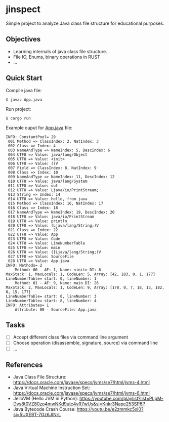# jinspect  

Simple project to analyze Java class file structure for educational purposes.

## Objectives
- Learning internals of java class file structure.
- File IO, Enums, binary operations in RUST
- ...

## Quick Start

Compile java file:
```console
$ javac App.java
```

Run project:
```console
$ cargo run 
```

Example ouput for [App.java](./App.java) file:
```
INFO: ConstantPool= 29
 001 Method => ClassIndex: 2, NatIndex: 3
 002 Class => Index: 4
 003 NameAndType => NameIndex: 5, DescIndex: 6
 004 UTF8 => Value: java/lang/Object
 005 UTF8 => Value: <init>
 006 UTF8 => Value: ()V
 007 Field => ClassIndex: 8, NatIndex: 9
 008 Class => Index: 10
 009 NameAndType => NameIndex: 11, DescIndex: 12
 010 UTF8 => Value: java/lang/System
 011 UTF8 => Value: out
 012 UTF8 => Value: Ljava/io/PrintStream;
 013 String => Index: 14
 014 UTF8 => Value: hello, from java
 015 Method => ClassIndex: 16, NatIndex: 17
 016 Class => Index: 18
 017 NameAndType => NameIndex: 19, DescIndex: 20
 018 UTF8 => Value: java/io/PrintStream
 019 UTF8 => Value: println
 020 UTF8 => Value: (Ljava/lang/String;)V
 021 Class => Index: 22
 022 UTF8 => Value: App
 023 UTF8 => Value: Code
 024 UTF8 => Value: LineNumberTable
 025 UTF8 => Value: main
 026 UTF8 => Value: ([Ljava/lang/String;)V
 027 UTF8 => Value: SourceFile
 028 UTF8 => Value: App.java
INFO: Methods= 2
    Method: 00 - AF: 1, Name: <init> DI: 6
MaxStack: 1, MaxLocals: 1, CodeLen: 5, Array: [42, 183, 0, 1, 177]
LineNumberTable= start: 0, lineNumber: 1
    Method: 01 - AF: 9, Name: main DI: 26
MaxStack: 2, MaxLocals: 1, CodeLen: 9, Array: [178, 0, 7, 18, 13, 182, 0, 15, 177]
LineNumberTable= start: 0, lineNumber: 3
LineNumberTable= start: 8, lineNumber: 4
INFO: Attributes= 1
    Attribute: 00 - SourceFile: App.java

```

## Tasks
- [ ] Accept different class files via command line argument
- [ ] Choose operation (disassemble, signature, source) via command line 
- [ ] ...

## References
* Java Class File Structure: https://docs.oracle.com/javase/specs/jvms/se7/html/jvms-4.html
* Java Virtual Machine Instruction Set: https://docs.oracle.com/javase/specs/jvms/se7/html/jvms-6.html
* JelloVM (Hello JVM in Python): https://youtube.com/playlist?list=PLpM-Dvs8t0VZ80zo4mwNKd9utc4vR7wUs&si=Knkr3Nape253SP6P
* Java Bytecode Crash Course: https://youtu.be/e2zmmkc5xI0?si=5UXE9T-7Gz6JINrL
